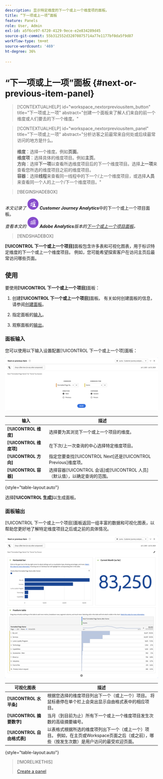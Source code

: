 ```yaml
---
description: 显示特定维度的下一个或上一个维度项的面板。
title: “下一项或上一项”面板
feature: Panels
role: User, Admin
exl-id: a5f6ce97-6720-4129-9ece-e2e834289d45
source-git-commit: 55b312552d32070875714a77e1177bf0da5f9d87
workflow-type: tm+mt
source-wordcount: '469'
ht-degree: 36%

---
```


# “下一项或上一项”面板 {#next-or-previous-item-panel}

<!-- markdownlint-disable MD034 -->

>[!CONTEXTUALHELP]
>id="workspace_nextorpreviousitem_button"
>title="下一项或上一项"
>abstract="创建一个面板来了解人们来自的前一个维度或人们要去的下一个维度。"

<!-- markdownlint-disable MD034 -->

<!-- markdownlint-disable MD034 -->

>[!CONTEXTUALHELP]
>id="workspace_nextorpreviousitem_panel"
>title="下一项或上一项"
>abstract="分析访客之前最常来自何处或后续最常访问的地方是什么。<br/><br/>**维度**：选择一个维度。例如&#x200B;**页面**。<br/>**维度项**：选择具体的维度项目。例如&#x200B;**主页**。<br/>**方向**：选择&#x200B;**下一项**&#x200B;以查看所选维度项目后的下一个维度项目。选择&#x200B;**上一项**&#x200B;来查看您所选的维度项目之前的维度项目。<br/>**容器**：选择&#x200B;**线程**&#x200B;来查看同一线程中的下一个/上一个维度项目，或选择&#x200B;**人员**&#x200B;来查看同一个人的上一个/下一个维度项目。"

<!-- markdownlint-enable MD034 -->

>[!BEGINSHADEBOX]

_本文记录了_ ![CustomerJourneyAnalytics](/help/assets/icons/CustomerJourneyAnalytics.svg) _**Customer Journey Analytics**_&#x200B;中的下一个或上一个项目面板。<br/>_查看本文的_ ![AdobeAnalytics](/help/assets/icons/AdobeAnalytics.svg) _**Adobe Analytics**&#x200B;版本的[下一个或上一个项目面板](https://experienceleague.adobe.com/en/docs/analytics/analyze/analysis-workspace/panels/next-previous)。_

>[!ENDSHADEBOX]

**[!UICONTROL 下一个或上一个项目]**&#x200B;面板包含许多表和可视化图表，用于标识特定维度的下一个或上一个维度项目。 例如，您可能希望探索客户在访问主页后最常访问哪些页面。

## 使用

要使用&#x200B;**[!UICONTROL 下一个或上一个项目]**&#x200B;面板：

1. 创建&#x200B;**[!UICONTROL 下一个或上一个项目]**&#x200B;面板。 有关如何创建面板的信息，请参阅[创建面板](panels.md#create-a-panel)。

1. 指定面板的[输入](#panel-input)。

1. 观察面板的[输出](#panel-output)。

### 面板输入

您可以使用以下输入设置配置[!UICONTROL 下一个或上一个项]面板：

![下一个或上一个项目面板](assets/next-or-previous-item.png)

| 输入 | 描述 |
| --- | --- |
| **[!UICONTROL 维度]** | 选择要为其浏览下一个或上一个项目的维度。 |
| **[!UICONTROL 维度项]** | 在下次/上一次查询的中心选择特定维度项目。 |
| **[!UICONTROL 方向]** | 指定您要查找[!UICONTROL Next]还是[!UICONTROL Previous]维度项。 |
| **[!UICONTROL 容器]** | 选择容器[!UICONTROL 会话]或[!UICONTROL 人员]（默认值），以确定查询的范围。 |

{style="table-layout:auto"}

选择&#x200B;**[!UICONTROL 生成]**&#x200B;以生成面板。

### 面板输出

[!UICONTROL 下一个或上一个项目]面板返回一组丰富的数据和可视化图表，以帮助您更好地了解特定维度项目之后或之前的具体情况。


![下一个/上一个面板输出](assets/next-or-previous-item-output.png)


| 可视化图表 | 描述 |
| --- | --- |
| **[!UICONTROL 水平条]** | 根据您选择的维度项目列出下一个（或上一个）项目。 将鼠标悬停在单个栏上会突出显示自由格式表中的相应项目。 |
| **[!UICONTROL 摘要数字]** | 当月（到目前为止）所有下一个或上一个维度项目发生次数的高级摘要编号。 |
| **[!UICONTROL 自由格式表]** | 以表格式根据所选的维度项列出下一个（或上一个）项目。 例如，在主页或Workspace页面之后（或之前），哪些（按发生次数）是用户访问的最受欢迎页面。 |

{style="table-layout:auto"}


>[!MORELIKETHIS]
>
>[Create a panel](/help/analysis-workspace/c-panels/panels.md#create-a-panel)
>
